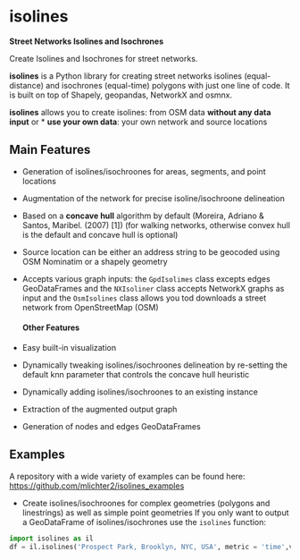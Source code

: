 # isolines

**Street Networks Isolines and Isochrones**

Create Isolines and Isochrones for street networks.

**isolines** is a Python library for creating street networks isolines (equal-distance) 
and isochrones (equal-time) polygons with just one line of code. It is built on top of Shapely,
geopandas, NetworkX and osmnx.

**isolines** allows you to create isolines:
from OSM data **without any data input** or * **use your own data**: your own network and source locations

## Main Features
   * Generation of isolines/isochroones for areas, segments, and point locations
   * Augmentation of the network for precise isoline/isochroone delineation
   * Based on a **concave hull** algorithm by default (Moreira, Adriano & Santos, Maribel. (2007) [1]) (for walking networks, otherwise convex hull is the default  and concave hull is optional)
   * Source location can be either an address string to be geocoded using OSM Nominatim or a shapely geometry
   * Accepts various graph inputs:  the ```GpdIsolimes``` class excepts edges GeoDataFrames and the
    ```NXIsoliner``` class accepts NetworkX graphs as input and the ```OsmIsolines``` class
    allows you tod downloads a street network from OpenStreetMap (OSM)
    
     #### Other Features
  * Easy built-in visualization
  * Dynamically tweaking isolines/isochroones delineation by re-setting the default
  knn parameter that controls the concave hull heuristic 
  * Dynamically adding isolines/isochroones to an existing instance
  * Extraction of the augmented output graph
  * Generation of nodes and edges GeoDataFrames

## Examples
A repository with a wide variety of examples can be found here: https://github.com/mlichter2/isolines_examples
* Create isolines/isochroones for complex geometries (polygons and linestrings) as well as simple point geometries
If you only want to output a GeoDataFrame of isolines/isochrones 
use the ```isolines``` function:

```python
import isolines as il
df = il.isolines('Prospect Park, Brooklyn, NYC, USA', metric = 'time',values=[3, 6, 9])
```

